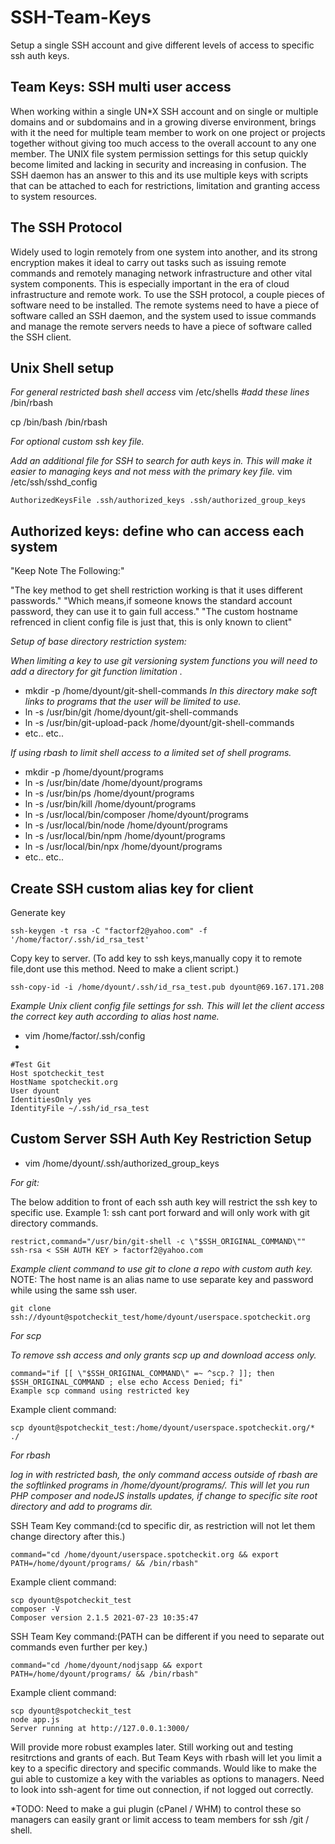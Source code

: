 # SSH-Team-Keys
Setup a single SSH account and give different levels of access to specific ssh auth keys. 

## Team Keys: SSH multi user access

 When working within a single UN*X SSH account and on single or multiple domains and or subdomains and in a growing diverse environment, brings with it the need for multiple team member to work on one project or projects together without giving too much access to the overall account to any one member.  The UNIX file system permission settings for this setup quickly become limited and lacking in security and increasing in confusion. The SSH daemon has an answer to this and its use multiple keys with scripts that can be attached to each for restrictions, limitation and granting access to system resources.


## The SSH Protocol

 Widely used to login remotely from one system into another, and its strong encryption makes it ideal to carry out tasks such as issuing remote commands and remotely managing network infrastructure and other vital system components. This is especially important in the era of cloud infrastructure and remote work. To use the SSH protocol, a couple pieces of software need to be installed. The remote systems need to have a piece of software called an SSH daemon, and the system used to issue commands and manage the remote servers needs to have a piece of software called the SSH client. 


## Unix Shell setup

*For general restricted bash shell access*
vim /etc/shells
*#add these lines*
/bin/rbash

cp /bin/bash /bin/rbash

*For optional custom ssh key file.* 

*Add an additional file for SSH to search for auth keys in. This will make it easier to managing keys and not mess with the primary key file.* 
vim /etc/ssh/sshd_config

    AuthorizedKeysFile .ssh/authorized_keys .ssh/authorized_group_keys

## Authorized keys: define who can access each system

"Keep Note The Following:"

"The key method to get shell restriction working is that it uses different passwords."
"Which means,if someone knows the standard account password, they can use it to gain full access."
"The custom hostname refrenced in client config file is just that, this is only known to client"

*Setup of base directory restriction system:*

*When limiting a key to use git versioning system functions you will need to add a directory for git function limitation .* 
* mkdir -p /home/dyount/git-shell-commands
*In this directory make soft links to programs that the user will be limited to use.* 
* ln -s /usr/bin/git  /home/dyount/git-shell-commands
* ln -s /usr/bin/git-upload-pack /home/dyount/git-shell-commands
* etc.. etc..

*If using rbash to limit shell access to a limited set of shell programs.* 

* mkdir -p /home/dyount/programs
* ln -s /usr/bin/date /home/dyount/programs
* ln -s /usr/bin/ps /home/dyount/programs
* ln -s /usr/bin/kill /home/dyount/programs
* ln -s /usr/local/bin/composer /home/dyount/programs
* ln -s /usr/local/bin/node /home/dyount/programs
* ln -s /usr/local/bin/npm /home/dyount/programs
* ln -s /usr/local/bin/npx /home/dyount/programs
* etc.. etc..

## Create SSH custom alias key for client
Generate key

    ssh-keygen -t rsa -C "factorf2@yahoo.com" -f '/home/factor/.ssh/id_rsa_test'

Copy key to server. (To add key to ssh keys,manually copy it to remote file,dont use this method. Need to make a client script.)

    ssh-copy-id -i /home/dyount/.ssh/id_rsa_test.pub dyount@69.167.171.208


*Example Unix client config file settings for ssh.* 
*This will let the client access the correct key auth according to alias host name.*
* vim /home/factor/.ssh/config
* 

    #Test Git  
    Host spotcheckit_test  
    HostName spotcheckit.org  
    User dyount  
    IdentitiesOnly yes  
    IdentityFile ~/.ssh/id_rsa_test

## Custom Server SSH Auth Key Restriction Setup

* vim /home/dyount/.ssh/authorized_group_keys

*For git:*

The below addition to front of each ssh auth key will restrict the ssh key to specific use. 
Example 1: ssh cant port forward and will only work with git directory commands. 

    restrict,command="/usr/bin/git-shell -c \"$SSH_ORIGINAL_COMMAND\"" ssh-rsa < SSH AUTH KEY > factorf2@yahoo.com

*Example client command to use git to clone a repo with custom auth key.*
NOTE: The host name is an alias name to use separate key and password while using the same ssh user.  

    git clone ssh://dyount@spotcheckit_test/home/dyount/userspace.spotcheckit.org

*For scp*

*To remove ssh access and only grants scp up and download access only.*

    command="if [[ \"$SSH_ORIGINAL_COMMAND\" =~ ^scp.? ]]; then $SSH_ORIGINAL_COMMAND ; else echo Access Denied; fi"
    Example scp command using restricted key


Example client command:

    scp dyount@spotcheckit_test:/home/dyount/userspace.spotcheckit.org/* ./
    


*For rbash*

*log in with restricted bash, the only command access outside of rbash are the softlinked programs in /home/dyount/programs/.*
*This will let you run PHP composer and nodeJS installs updates, if change to specific site root directory and add to programs dir.*

SSH Team Key command:(cd to specific dir, as restriction will not let them change directory after this.)

    command="cd /home/dyount/userspace.spotcheckit.org && export PATH=/home/dyount/programs/ && /bin/rbash"  

Example client command:

    scp dyount@spotcheckit_test
    composer -V
    Composer version 2.1.5 2021-07-23 10:35:47


SSH Team Key command:(PATH can be different if you need to separate out commands even further per key.)

    command="cd /home/dyount/nodjsapp && export PATH=/home/dyount/programs/ && /bin/rbash"  

Example client command:

    scp dyount@spotcheckit_test
    node app.js
    Server running at http://127.0.0.1:3000/


Will provide more robust examples later. Still working out and testing resitrctions and grants of each. But Team Keys with rbash will let you limit a key to a specific directory and specific commands. Would like to make the gui able to customize a key with the variables as options to managers. Need to look into ssh-agent for time out connection, if not logged out correctly. 




*TODO: Need to make a gui plugin (cPanel / WHM) to control these so managers can easily grant or limit access to team members for ssh /git / shell.
